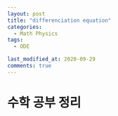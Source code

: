 ```yaml
---
layout: post
title: "differenciation equation"
categories:
  - Math Physics
tags:
  - ODE

last_modified_at: 2020-09-29
comments: true
---
```


# 수학 공부 정리